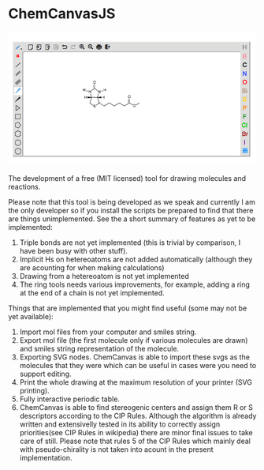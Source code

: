 ChemCanvasJS
============

![ChemCanvas screenshot](screenshots/chemcanvas.png "ChemCanvas screenshot")

The development of a free (MIT licensed) tool for drawing molecules and reactions.

Please note that this tool is being developed as we speak and currently I am the only developer so if you install the scripts be prepared to find that there are things unimplemented. See the a short summary of features as yet to be implemented:

1. Triple bonds are not yet implemented (this is trivial by comparison, I have been busy with other stuff).
2. Implicit Hs on hetereoatoms are not added automatically (although they are acounting for when making calculations)
3. Drawing from a hetereoatom is not yet implemented
4. The ring tools needs various improvements, for example, adding a ring at the end of a chain is not yet implemented.


Things that are implemented that you might find useful (some may not be yet available):

1. Import mol files from your computer and smiles string.
2. Export mol file (the first molecule only if various molecules are drawn) and smiles string representation of the molecule.
3. Exporting SVG nodes. ChemCanvas is able to import these svgs as the molecules that they were which can be useful in cases were you need to support editing.
4. Print the whole drawing at the maximum resolution of your printer (SVG printing).
5. Fully interactive periodic table.
6. ChemCanvas is able to find stereogenic centers and assign them R or S descriptors according to the CIP Rules. Although the algorithm is already written and extensivelly tested in its ability to correctly assign priorities(see CIP Rules in wikipedia) there are minor final issues to take care of still. Please note that rules 5 of the CIP Rules which mainly deal with pseudo-chirality is not taken into acount in the present implementation.


